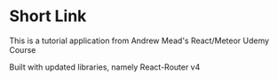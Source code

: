 # Short Link

This is a tutorial application from Andrew Mead's React/Meteor Udemy Course

Built with updated libraries, namely React-Router v4